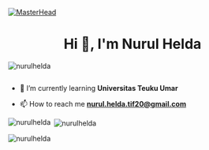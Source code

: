 [![MasterHead](https://miro.medium.com/max/1400/0*x4rQFjfi0iK3gS1T.gif)](https://nurulhelda.io)

<h1 align="center">Hi 👋, I'm Nurul Helda</h1>
<p align="left"> <img src="https://komarev.com/ghpvc/?username=nurulhelda&label=Profile%20views&color=0e75b6&style=flat" alt="nurulhelda" /> </p>

<p align="left"> <a href="https://twitter.com/" target="blank"><img src="https://img.shields.io/twitter/follow/?logo=twitter&style=for-the-badge" alt="" /></a> </p>

- 🌱 I’m currently learning **Universitas Teuku Umar**

- 📫 How to reach me **nurul.helda.tif20@gmail.com**




<p><img align="left" src="https://github-readme-stats.vercel.app/api/top-langs?username=nurulhelda&show_icons=true&locale=en&layout=compact" alt="nurulhelda" /></p>

<p>&nbsp;<img align="center" src="https://github-readme-stats.vercel.app/api?username=nurulhelda&show_icons=true&locale=en" alt="nurulhelda" /></p>

<p><img align="center" src="https://github-readme-streak-stats.herokuapp.com/?user=nurulhelda&" alt="nurulhelda" /></p>
